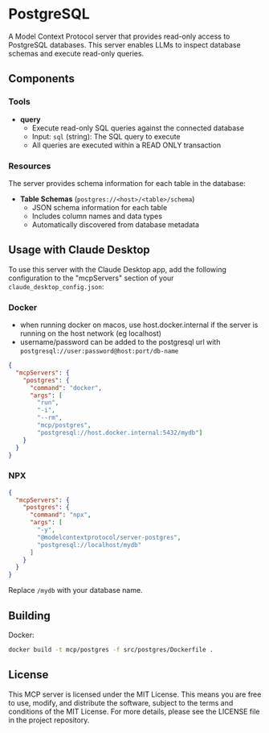 # PostgreSQL

A Model Context Protocol server that provides read-only access to PostgreSQL databases. This server enables LLMs to inspect database schemas and execute read-only queries.

## Components

### Tools

- **query**
  - Execute read-only SQL queries against the connected database
  - Input: `sql` (string): The SQL query to execute
  - All queries are executed within a READ ONLY transaction

### Resources

The server provides schema information for each table in the database:

- **Table Schemas** (`postgres://<host>/<table>/schema`)
  - JSON schema information for each table
  - Includes column names and data types
  - Automatically discovered from database metadata

## Usage with Claude Desktop

To use this server with the Claude Desktop app, add the following configuration to the "mcpServers" section of your `claude_desktop_config.json`:

### Docker

* when running docker on macos, use host.docker.internal if the server is running on the host network (eg localhost)
* username/password can be added to the postgresql url with `postgresql://user:password@host:port/db-name`

```json
{
  "mcpServers": {
    "postgres": {
      "command": "docker",
      "args": [
        "run", 
        "-i", 
        "--rm", 
        "mcp/postgres", 
        "postgresql://host.docker.internal:5432/mydb"]
    }
  }
}
```

### NPX

```json
{
  "mcpServers": {
    "postgres": {
      "command": "npx",
      "args": [
        "-y",
        "@modelcontextprotocol/server-postgres",
        "postgresql://localhost/mydb"
      ]
    }
  }
}
```

Replace `/mydb` with your database name.

## Building

Docker:

```sh
docker build -t mcp/postgres -f src/postgres/Dockerfile . 
```

## License

This MCP server is licensed under the MIT License. This means you are free to use, modify, and distribute the software, subject to the terms and conditions of the MIT License. For more details, please see the LICENSE file in the project repository.